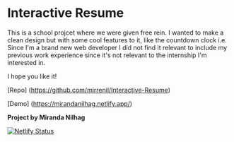 # Interactive Resume

This is a school projcet where we were given free rein.
I wanted to make a clean design but with some cool features to it, like the countdown clock i.e.
Since I'm a brand new web developer I did not find it relevant to include my previous work experience since it's not relevant to the internship I'm interested in.

I hope you like it!

[Repo] (https://github.com/mirrenil/Interactive-Resume)

[Demo] (https://mirandanilhag.netlify.app/)

**Project by Miranda Nilhag**

[![Netlify Status](https://api.netlify.com/api/v1/badges/46382690-da6f-47d3-a365-f18b0aa0468c/deploy-status)](https://app.netlify.com/sites/stupefied-hypatia-c11370/deploys)
